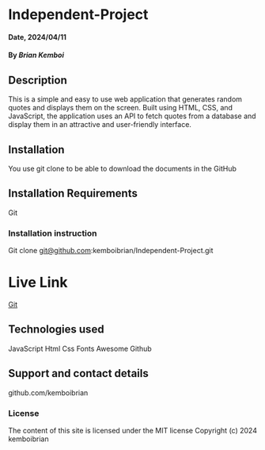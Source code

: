 # Independent-Project

#### Date, 2024/04/11

#### By *Brian Kemboi*

## Description
This is a simple and easy to use web application that generates random quotes and displays them on the screen. Built using HTML, CSS, and JavaScript, the application uses an API to fetch quotes from a database and display them in an attractive and user-friendly interface.

## Installation
You use git clone to be able to download the documents in the GitHub

## Installation Requirements
Git


### Installation instruction
Git clone git@github.com:kemboibrian/Independent-Project.git

# Live Link
[Git](git@github.com:kemboibrian/Independent-Project.git)

## Technologies used
JavaScript
Html
Css
Fonts Awesome
Github

## Support and contact details
github.com/kemboibrian

### License
The content of this site is licensed under the MIT license
Copyright (c) 2024 kemboibrian

